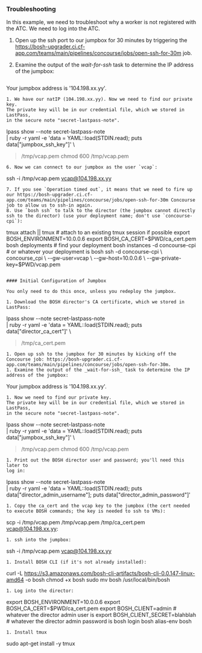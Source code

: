 ### Troubleshooting

In this example, we need to troubleshoot why a worker is not registered
with the ATC. We need to log into the ATC.

1. Open up the ssh port to our jumpbox for 30 minutes by triggering the
   https://bosh-upgrader.ci.cf-app.com/teams/main/pipelines/concourse/jobs/open-ssh-for-30m job.
1. Examine the output of the _wait-for-ssh_ task to determine the IP
   address of the jumpbox:

   ```
Your jumpbox address is '104.198.xx.yy'.
   ```
1. We have our natIP (104.198.xx.yy). Now we need to find our private key.
   The private key will be in our credential file, which we stored in LastPass,
   in the secure note "secret-lastpass-note".

   ```
lpass show --note secret-lastpass-note \
  | ruby -r yaml -e 'data = YAML::load(STDIN.read); puts data["jumpbox_ssh_key"]' \
  > /tmp/vcap.pem
chmod 600 /tmp/vcap.pem
   ```
6. Now we can connect to our jumpbox as the user `vcap`:

   ```
ssh -i /tmp/vcap.pem vcap@104.198.xx.yy
   ```
7. If you see `Operation timed out`, it means that we need to fire up
   our https://bosh-upgrader.ci.cf-app.com/teams/main/pipelines/concourse/jobs/open-ssh-for-30m Concourse job to allow us to ssh-in again.
8. Use `bosh ssh` to talk to the director (the jumpbox cannot directly ssh to the director) (use your deployment name; don't use `concourse-cpi`):

   ```
tmux attach || tmux # attach to an existing tmux session if possible
export BOSH_ENVIRONMENT=10.0.0.6
export BOSH_CA_CERT=$PWD/ca_cert.pem
bosh deployments # find your deployment
bosh instances -d concourse-cpi # or whatever your deployment is
bosh ssh -d concourse-cpi \
  concourse_cpi \
  --gw-user=vcap \
  --gw-host=10.0.0.6 \
  --gw-private-key=$PWD/vcap.pem
   ```

#### Initial Configuration of Jumpbox

You only need to do this once, unless you redeploy the jumpbox.

1. Download the BOSH director's CA certificate, which we stored in LastPass:

   ```
lpass show --note secret-lastpass-note \
  | ruby -r yaml -e 'data = YAML::load(STDIN.read); puts data["director_ca_cert"]' \
  > /tmp/ca_cert.pem
   ```
1. Open up ssh to the jumpbox for 30 minutes by kicking off the
   Concourse job: https://bosh-upgrader.ci.cf-app.com/teams/main/pipelines/concourse/jobs/open-ssh-for-30m.
1. Examine the output of the _wait-for-ssh_ task to determine the IP
   address of the jumpbox:

   ```
Your jumpbox address is '104.198.xx.yy'.
   ```
1. Now we need to find our private key.
   The private key will be in our credential file, which we stored in LastPass,
   in the secure note "secret-lastpass-note".

   ```
lpass show --note secret-lastpass-note \
  | ruby -r yaml -e 'data = YAML::load(STDIN.read); puts data["jumpbox_ssh_key"]' \
  > /tmp/vcap.pem
chmod 600 /tmp/vcap.pem
   ```
1. Print out the BOSH director user and password; you'll need this later to
   log in:

   ```
lpass show --note secret-lastpass-note \
  | ruby -r yaml -e 'data = YAML::load(STDIN.read); puts data["director_admin_username"]; puts data["director_admin_password"]'
   ```
1. Copy the ca_cert and the vcap key to the jumpbox (the cert needed to execute BOSH commands; the key is needed to ssh to VMs):

   ```
scp -i /tmp/vcap.pem /tmp/vcap.pem /tmp/ca_cert.pem vcap@104.198.xx.yy:
   ```
1. ssh into the jumpbox:

   ```
ssh -i /tmp/vcap.pem vcap@104.198.xx.yy
   ```
1. Install BOSH CLI (if it's not already installed):

   ```
curl -L https://s3.amazonaws.com/bosh-cli-artifacts/bosh-cli-0.0.147-linux-amd64 -o bosh
chmod +x bosh
sudo mv bosh /usr/local/bin/bosh
   ```
1. Log into the director:

   ```
export BOSH_ENVIRONMENT=10.0.0.6
export BOSH_CA_CERT=$PWD/ca_cert.pem
export BOSH_CLIENT=admin # whatever the director admin user is
export BOSH_CLIENT_SECRET=blahblah # whatever the director admin password is
bosh login
bosh alias-env bosh
   ```
1. Install tmux

   ```
sudo apt-get install -y tmux
   ```
